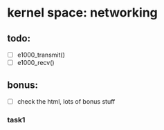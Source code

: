 # kernel space: networking

## todo:
- [ ] e1000_transmit()
- [ ] e1000_recv()

## bonus:
- [ ] check the html, lots of bonus stuff

### task1
